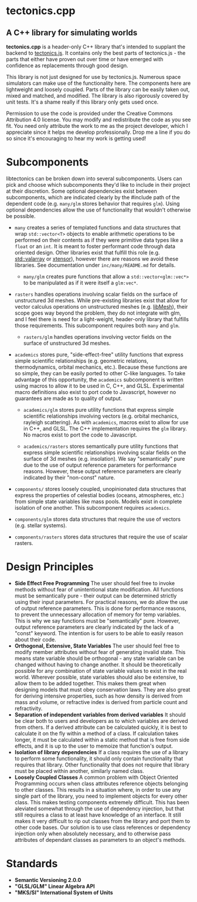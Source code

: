 # tectonics.cpp
## A C++ library for simulating worlds

**tectonics.cpp** is a header-only C++ library that's intended to supplant the backend to [tectonics.js](http://davidson16807.github.io/tectonics.js/). It contains only the best parts of tectonics.js - the parts that either have proven out over time or have emerged with confidence as replacements through good design. 

This library is not just designed for use by tectonics.js. Numerous space simulators can make use of the functionality here. The components here are lightweight and loosely coupled. Parts of the library can be easily taken out, mixed and matched, and modified. The library is also rigorously covered by unit tests. It's a shame really if this library only gets used once. 

Permission to use the code is provided under the Creative Commons Attribution 4.0 license. You may modify and redistribute the code as you see fit. You need only attribute the work to me as the project developer, which I appreciate since it helps me develop professionally. Drop me a line if you do so since it's encouraging to hear my work is getting used! 

# Subcomponents
libtectonics can be broken down into several subcomponents. Users can pick and choose which subcomponents they'd like to include in their project at their discretion. Some optional dependencies exist between subcomponents, which are indicated clearly by the #include path of the dependent code (e.g. `many/glm` stores behavior that requires `glm`). Using optional dependencies allow the use of functionality that wouldn't otherwise be possible. 

* `many` creates a series of templated functions and data structures that wrap `std::vector<T>` objects to enable arithmetic operations to be performed on their contents as if they were primitive data types like a `float` or an `int`. It is meant to foster performant code through data oriented design. Other libraries exist that fulfill this role (e.g. [std::valarray](https://en.cppreference.com/w/cpp/numeric/composite) or [xtensor](https://github.com/QuantStack/xtensor)), however there are reasons we avoid these libraries. See documentation under `inc/many/README.md` for details.

	- `many/glm` creates pure functions that allow a `std::vector<glm::vec*>` to be manipulated as if it were itself a `glm:vec*`. 

* `rasters` handles operations involving scalar fields on the surface of unstructured 3d meshes. While pre-existing libraries exist that allow for vector calculus operations on unstructured meshes (e.g. [libMesh](https://libmesh.github.io/externalsoftware.html)), their scope goes way beyond the problem, they do not integrate with glm, and I feel there is need for a light-weight, header-only library that fulfills those requirements. This subcomponent requires both `many` and `glm`. 

	- `rasters/glm` handles operations involving vector fields on the surface of unstructured 3d meshes. 

* `academics` stores pure, "side-effect-free" utility functions that express simple scientific relationships (e.g. geometric relations, thermodynamics, orbital mechanics, etc.). Because these functions are so simple, they can be easily ported to other C-like languages. To take advantage of this opportunity, the `academics` subcomponent is written using macros to allow it to be used in C, C++, and GLSL. Experimental macro definitions also exist to port code to Javascript, however no guarantees are made as to quality of output. 

	- `academics/glm` stores pure utility functions that express simple scientific relationships involving vectors (e.g. orbital mechanics, rayleigh scattering). As with `academics`, macros exist to allow for use in C++, and GLSL. The C++ implementation requires the `glm` library. No macros exist to port the code to Javascript. 

	- `academics/rasters` stores semantically pure utility functions that express simple scientific relationships involving scalar fields on the surface of 3d meshes (e.g. insolation). We say "semantically" pure due to the use of output reference parameters for performance reasons. However, these output reference parameters are clearly indicated by their "non-const" nature.

* `components/` stores loosely coupled, unopinionated data structures that express the properties of celestial bodies (oceans, atmospheres, etc.) from simple state variables like mass pools. Models exist in complete isolation of one another. This subcomponent requires `academics`.

* `components/glm` stores data structures that require the use of vectors (e.g. stellar systems). 

* `components/rasters` stores data structures that require the use of scalar rasters.

# Design Principles
* **Side Effect Free Programming** The user should feel free to invoke methods without fear of unintentional state modification. All functions must be semantically pure - their output can be determined strictly using their input parameters. For practical reasons, we do allow the use of output reference parameters. This is done for performance reasons, to prevent the unnecessary allocation of memory for temp variables. This is why we say functions must be "semantically" pure. However, output reference parameters are clearly indicated by the lack of a "const" keyword. The intention is for users to be able to easily reason about their code. 
* **Orthogonal, Extensive, State Variables** The user should feel free to modify member attributes without fear of generating invalid state. This means state variable should be orthogonal - any state variable can be changed without having to change another. It should be theoretically possible for any combination of state variable values to exist in the real world. Wherever possible, state variables should also be extensive, to allow them to be added together. This makes them great when designing models that must obey conservation laws. They are also great for deriving intensive properties, such as how density is derived from mass and volume, or refractive index is derived from particle count and refractivity. 
* **Separation of independent variables from derived variables** It should be clear both to users and developers as to which variables are derived from others. If a derived attribute can be calculated quickly, it is best to calculate it on the fly within a method of a class. If calculation takes longer, it must be calculated within a static method that is free from side effects, and it is up to the user to memoize that function's output.
* **Isolation of library dependencies** If a class requires the use of a library to perform some functionality, it should only contain functionality that requires that library. Other functionality that does not require that library must be placed within another, similarly named class. 
* **Loosely Coupled Classes** A common problem with Object Oriented Programming occurs when class attributes reference objects belonging to other classes. This results in a situation where, in order to use any single part of the library, you need to implement objects for every other class. This makes testing components extremely difficult. This has been aleviated somewhat through the use of dependency injection, but that still requires a class to at least have knowledge of an interface. It still makes it very difficult to rip out classes from the library and port them to other code bases. Our solution is to use class references or dependency injection only when absolutely necessary, and to otherwise pass attributes of dependant classes as parameters to an object's methods. 

# Standards
* **Semantic Versioning 2.0.0**
* **"GLSL/GLM" Linear Algebra API**
* **"MKS/SI" International System of Units**
